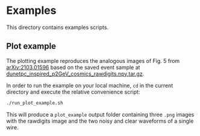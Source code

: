 # Examples

This directory contains examples scripts.

## Plot example

The plotting example reproduces the analogous images of Fig. 5 from
[arXiv:2103.01596](https://arxiv.org/abs/2103.01596) based on the saved event
sample at
[dunetpc_inspired_p2GeV_cosmics_rawdigits.npy.tar.gz](dunetpc_inspired_p2GeV_cosmics_rawdigits..npy.tar.gz).

In order to run the example on your local machine, `cd` in the current directory
and execute the relative convenience script:

```bash
./run_plot_example.sh
```

This will produce a `plot_example` output folder containing three `.png` images
with the rawdigits image and the two noisy and clear waveforms of a single wire.
